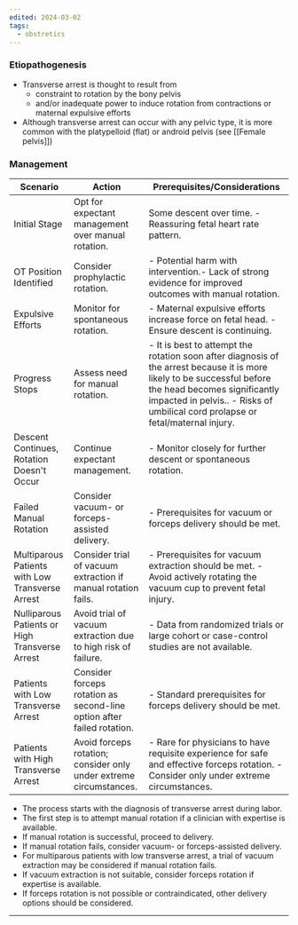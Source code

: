 ```yaml
---
edited: 2024-03-02
tags:
  - obstretics
---
```

### Etiopathogenesis
- Transverse arrest is thought to result from 
	- constraint to rotation by the bony pelvis 
	- and/or inadequate power to induce rotation from contractions or maternal expulsive efforts
- Although transverse arrest can occur with any pelvic type, it is more common with the platypelloid (flat) or android pelvis (see [[Female pelvis]])
### Management

| Scenario                                        | Action                                                                 | Prerequisites/Considerations                                                                                                                                                                                                               |
| ----------------------------------------------- | ---------------------------------------------------------------------- | ------------------------------------------------------------------------------------------------------------------------------------------------------------------------------------------------------------------------------------------ |
| Initial Stage                                   | Opt for expectant management over manual rotation.                     | Some descent over time. - Reassuring fetal heart rate pattern.                                                                                                                                                                             |
| OT Position Identified                          | Consider prophylactic rotation.                                        | - Potential harm with intervention.- Lack of strong evidence for improved outcomes with manual rotation.                                                                                                                                   |
| Expulsive Efforts                               | Monitor for spontaneous rotation.                                      | - Maternal expulsive efforts increase force on fetal head. - Ensure descent is continuing.                                                                                                                                                 |
| Progress Stops                                  | Assess need for manual rotation.                                       | - It is best to attempt the rotation soon after diagnosis of the arrest because it is more likely to be successful before the head becomes significantly impacted in pelvis.. - Risks of umbilical cord prolapse or fetal/maternal injury. |
| Descent Continues, Rotation Doesn't Occur       | Continue expectant management.                                         | - Monitor closely for further descent or spontaneous rotation.                                                                                                                                                                             |
| Failed Manual Rotation                          | Consider vacuum- or forceps-assisted delivery.                         | - Prerequisites for vacuum or forceps delivery should be met.                                                                                                                                                                              |
| Multiparous Patients with Low Transverse Arrest | Consider trial of vacuum extraction if manual rotation fails.          | - Prerequisites for vacuum extraction should be met. - Avoid actively rotating the vacuum cup to prevent fetal injury.                                                                                                                     |
| Nulliparous Patients or High Transverse Arrest  | Avoid trial of vacuum extraction due to high risk of failure.          | - Data from randomized trials or large cohort or case-control studies are not available.                                                                                                                                                   |
| Patients with Low Transverse Arrest             | Consider forceps rotation as second-line option after failed rotation. | - Standard prerequisites for forceps delivery should be met.                                                                                                                                                                               |
| Patients with High Transverse Arrest            | Avoid forceps rotation; consider only under extreme circumstances.     | - Rare for physicians to have requisite experience for safe and effective forceps rotation. - Consider only under extreme circumstances.                                                                                                   |
- The process starts with the diagnosis of transverse arrest during labor.
- The first step is to attempt manual rotation if a clinician with expertise is available.
- If manual rotation is successful, proceed to delivery.
- If manual rotation fails, consider vacuum- or forceps-assisted delivery.
- For multiparous patients with low transverse arrest, a trial of vacuum extraction may be considered if manual rotation fails.
- If vacuum extraction is not suitable, consider forceps rotation if expertise is available.
- If forceps rotation is not possible or contraindicated, other delivery options should be considered.
---
